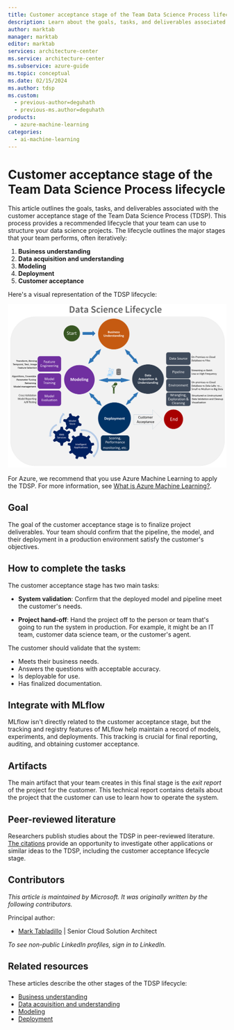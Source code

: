 ```yaml
---
title: Customer acceptance stage of the Team Data Science Process lifecycle
description: Learn about the goals, tasks, and deliverables associated with the customer acceptance stage of the Team Data Science Process.
author: marktab
manager: marktab
editor: marktab
services: architecture-center
ms.service: architecture-center
ms.subservice: azure-guide
ms.topic: conceptual
ms.date: 02/15/2024
ms.author: tdsp
ms.custom:
  - previous-author=deguhath
  - previous-ms.author=deguhath
products:
  - azure-machine-learning
categories:
  - ai-machine-learning
---
```

# Customer acceptance stage of the Team Data Science Process lifecycle

This article outlines the goals, tasks, and deliverables associated with the customer acceptance stage of the Team Data Science Process (TDSP). This process provides a recommended lifecycle that your team can use to structure your data science projects. The lifecycle outlines the major stages that your team performs, often iteratively:

1. **Business understanding**
2. **Data acquisition and understanding**
3. **Modeling**
4. **Deployment**
5. **Customer acceptance**

Here's a visual representation of the TDSP lifecycle:

[![Diagram that shows the stages of the TDSP lifecycle.](./media/lifecycle/tdsp-lifecycle2.png)](./media/lifecycle/tdsp-lifecycle2.png)

For Azure, we recommend that you use Azure Machine Learning to apply the TDSP. For more information, see [What is Azure Machine Learning?](/azure/machine-learning/overview-what-is-azure-machine-learning).

## Goal

The goal of the customer acceptance stage is to finalize project deliverables. Your team should confirm that the pipeline, the model, and their deployment in a production environment satisfy the customer's objectives.

## How to complete the tasks

The customer acceptance stage has two main tasks:

- **System validation**: Confirm that the deployed model and pipeline meet the customer's needs.

- **Project hand-off**: Hand the project off to the person or team that's going to run the system in production. For example, it might be an IT team, customer data science team, or the customer's agent.

The customer should validate that the system:

- Meets their business needs.
- Answers the questions with acceptable accuracy.
- Is deployable for use.
- Has finalized documentation.

## Integrate with MLflow

MLflow isn't directly related to the customer acceptance stage, but the tracking and registry features of MLflow help maintain a record of models, experiments, and deployments. This tracking is crucial for final reporting, auditing, and obtaining customer acceptance.

## Artifacts

The main artifact that your team creates in this final stage is the *exit report* of the project for the customer. This technical report contains details about the project that the customer can use to learn how to operate the system.

## Peer-reviewed literature

Researchers publish studies about the TDSP in peer-reviewed literature.  [The citations](/azure/architecture/data-science-process/lifecycle#peer-reviewed-citations) provide an opportunity to investigate other applications or similar ideas to the TDSP, including the customer acceptance lifecycle stage.

## Contributors

*This article is maintained by Microsoft. It was originally written by the following contributors.*

Principal author:

 - [Mark Tabladillo](https://www.linkedin.com/in/marktab/) | Senior Cloud Solution Architect

*To see non-public LinkedIn profiles, sign in to LinkedIn.*

## Related resources

These articles describe the other stages of the TDSP lifecycle:

- [Business understanding](lifecycle-business-understanding.md)
- [Data acquisition and understanding](lifecycle-data.md)
- [Modeling](lifecycle-modeling.md)
- [Deployment](lifecycle-deployment.md)


